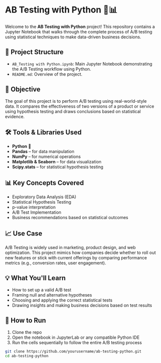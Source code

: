 # AB Testing with Python 🧪📊

Welcome to the **AB Testing with Python** project! This repository contains a Jupyter Notebook that walks through the complete process of A/B testing using statistical techniques to make data-driven business decisions.

## 📁 Project Structure

- `AB_Testing with Python.ipynb`: Main Jupyter Notebook demonstrating the A/B Testing workflow using Python.
- `README.md`: Overview of the project.

## 📌 Objective

The goal of this project is to perform A/B testing using real-world-style data. It compares the effectiveness of two versions of a product or service using hypothesis testing and draws conclusions based on statistical evidence.

## 🛠️ Tools & Libraries Used

- **Python** 🐍
- **Pandas** – for data manipulation
- **NumPy** – for numerical operations
- **Matplotlib & Seaborn** – for data visualization
- **Scipy.stats** – for statistical hypothesis testing

## 📊 Key Concepts Covered

- Exploratory Data Analysis (EDA)
- Statistical Hypothesis Testing
- p-value interpretation
- A/B Test Implementation
- Business recommendations based on statistical outcomes

## 📈 Use Case

A/B Testing is widely used in marketing, product design, and web optimization. This project mimics how companies decide whether to roll out new features or stick with current offerings by comparing performance metrics (e.g., conversion rates, user engagement).

## 💡 What You'll Learn

- How to set up a valid A/B test
- Framing null and alternative hypotheses
- Choosing and applying the correct statistical tests
- Drawing insights and making business decisions based on test results

## 🚀 How to Run

1. Clone the repo
2. Open the notebook in JupyterLab or any compatible Python IDE
3. Run the cells sequentially to follow the entire A/B testing process

```bash
git clone https://github.com/yourusername/ab-testing-python.git
cd ab-testing-python
